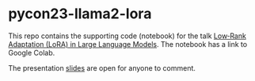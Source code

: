 # pycon23-llama2-lora

This repo contains the supporting code (notebook) for the talk [Low‑Rank Adaptation (LoRA) in Large Language Models](https://cz.pycon.org/2023/program/talks/91/). The notebook has a link to Google Colab.

The presentation [slides](https://docs.google.com/presentation/d/1FhXsbzJL00mVLQ9tcwGZjJyY2RAeWJ1Jw9PEEU_Eutc) are open for anyone to comment.
